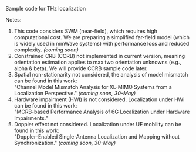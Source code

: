 Sample code for THz localization


Notes: 

1. This code considers SWM (near-field), which requires high computational cost. We are preparing a simplified far-field model (which is widely used in mmWave systems) with performance loss and reduced complexity. *(coming soon)*
2. Constrained CRB (CCRB) not implemented in current version, meaning orientation estimation applies to max two orientation unknowns (e.g., alpha & beta). We will provide CCRB sample code later.
3. Spatial non-stationarity not considered, the analysis of model mismatch can be found in this work:\
    "Channel Model Mismatch Analysis for XL-MIMO Systems from a Localization Perspective." *(coming soon, 30-May)*
4. Hardware impairment (HWI) is not considered. Localization under HWI can be found in this work:\
    "MCRB-based Performance Analysis of 6G Localization under Hardware Impairments."
5. Doppler effect not considered. Localization under UE mobility can be found in this work:\
    "Doppler-Enabled Single-Antenna Localization and Mapping without Synchronization."  *(coming soon, 30-May)*
